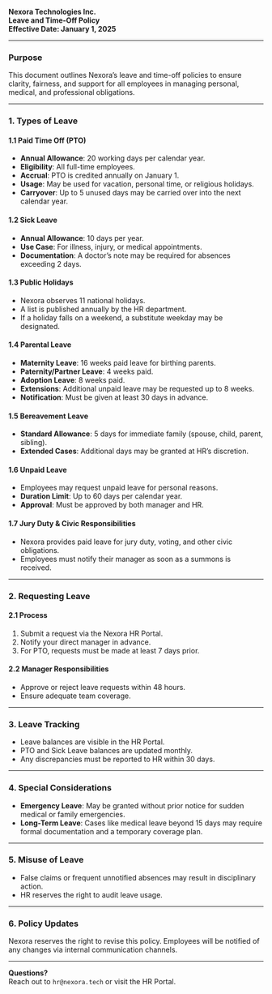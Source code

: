 **Nexora Technologies Inc.**  
**Leave and Time-Off Policy**  
**Effective Date: January 1, 2025**

---

### Purpose
This document outlines Nexora’s leave and time-off policies to ensure clarity, fairness, and support for all employees in managing personal, medical, and professional obligations.

---

### 1. Types of Leave

#### 1.1 Paid Time Off (PTO)
- **Annual Allowance**: 20 working days per calendar year.
- **Eligibility**: All full-time employees.
- **Accrual**: PTO is credited annually on January 1.
- **Usage**: May be used for vacation, personal time, or religious holidays.
- **Carryover**: Up to 5 unused days may be carried over into the next calendar year.

#### 1.2 Sick Leave
- **Annual Allowance**: 10 days per year.
- **Use Case**: For illness, injury, or medical appointments.
- **Documentation**: A doctor’s note may be required for absences exceeding 2 days.

#### 1.3 Public Holidays
- Nexora observes 11 national holidays.
- A list is published annually by the HR department.
- If a holiday falls on a weekend, a substitute weekday may be designated.

#### 1.4 Parental Leave
- **Maternity Leave**: 16 weeks paid leave for birthing parents.
- **Paternity/Partner Leave**: 4 weeks paid.
- **Adoption Leave**: 8 weeks paid.
- **Extensions**: Additional unpaid leave may be requested up to 8 weeks.
- **Notification**: Must be given at least 30 days in advance.

#### 1.5 Bereavement Leave
- **Standard Allowance**: 5 days for immediate family (spouse, child, parent, sibling).
- **Extended Cases**: Additional days may be granted at HR’s discretion.

#### 1.6 Unpaid Leave
- Employees may request unpaid leave for personal reasons.
- **Duration Limit**: Up to 60 days per calendar year.
- **Approval**: Must be approved by both manager and HR.

#### 1.7 Jury Duty & Civic Responsibilities
- Nexora provides paid leave for jury duty, voting, and other civic obligations.
- Employees must notify their manager as soon as a summons is received.

---

### 2. Requesting Leave

#### 2.1 Process
1. Submit a request via the Nexora HR Portal.
2. Notify your direct manager in advance.
3. For PTO, requests must be made at least 7 days prior.

#### 2.2 Manager Responsibilities
- Approve or reject leave requests within 48 hours.
- Ensure adequate team coverage.

---

### 3. Leave Tracking
- Leave balances are visible in the HR Portal.
- PTO and Sick Leave balances are updated monthly.
- Any discrepancies must be reported to HR within 30 days.

---

### 4. Special Considerations
- **Emergency Leave**: May be granted without prior notice for sudden medical or family emergencies.
- **Long-Term Leave**: Cases like medical leave beyond 15 days may require formal documentation and a temporary coverage plan.

---

### 5. Misuse of Leave
- False claims or frequent unnotified absences may result in disciplinary action.
- HR reserves the right to audit leave usage.

---

### 6. Policy Updates
Nexora reserves the right to revise this policy. Employees will be notified of any changes via internal communication channels.

---

**Questions?**  
Reach out to `hr@nexora.tech` or visit the HR Portal.

